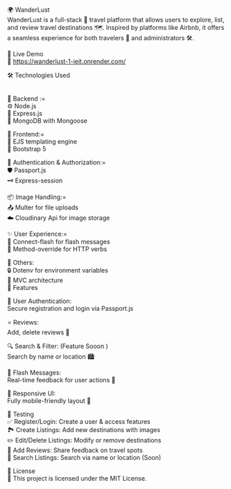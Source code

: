 🌍 WanderLust
<br/>
WanderLust is a full-stack 🧳 travel platform that allows users to explore, list, and review travel destinations 🗺️. Inspired by platforms like Airbnb, it offers a seamless experience for both travelers 🧭 and administrators 🛠️.
<br/>

🚀 Live Demo
<br/>
🔗 https://wanderlust-1-ieit.onrender.com/

🛠️ Technologies Used
<br/>
<br/>

🧩 Backend :=
<br/>
⚙️ Node.js
<br/>
🚂 Express.js
<br/>
🍃 MongoDB with Mongoose


🎨 Frontend:=
<br/>
🧾 EJS templating engine
<br/>
🎨 Bootstrap 5


🔐 Authentication & Authorization:=
<br/>
🛡️ Passport.js
<br/>
🗝️ Express-session


📦 Image Handling:=
<br/>
📤 Multer for file uploads
<br/>
☁️ Cloudinary Api for image storage


✨ User Experience:=
<br/>
💬 Connect-flash for flash messages
<br/>
🔄 Method-override for HTTP verbs


🧰 Others:
<br/>
🔒 Dotenv for environment variables
<br/>
🧠 MVC architecture
<br/>
📸 Features


🔐 User Authentication:
<br/>
Secure registration and login via Passport.js


⭐ Reviews:
<br/>
Add, delete reviews 💬


🔍 Search & Filter: (Feature Sooon ) 
<br/>
Search by name or location 🏙️


📣 Flash Messages:
<br/>
Real-time feedback for user actions 🚨


📱 Responsive UI:
<br/>
Fully mobile-friendly layout 📲


🧪 Testing
<br/>
✅ Register/Login: Create a user & access features
<br/>
🏞️ Create Listings: Add new destinations with images
<br/>
✏️ Edit/Delete Listings: Modify or remove destinations
<br/>
🌟 Add Reviews: Share feedback on travel spots
<br/>
🔎 Search Listings: Search via name or location (Soon)
<br/>

📄 License
<br/>
📝 This project is licensed under the MIT License.



